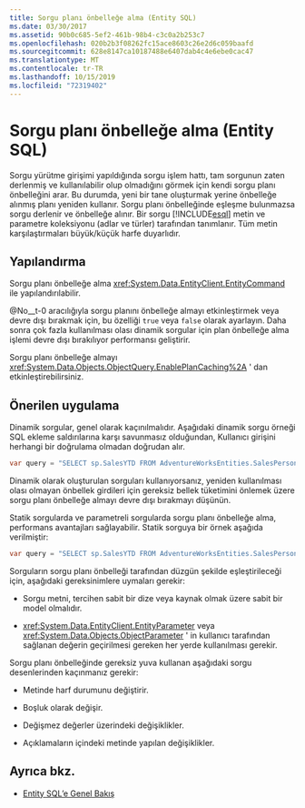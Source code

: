 ```yaml
---
title: Sorgu planı önbelleğe alma (Entity SQL)
ms.date: 03/30/2017
ms.assetid: 90b0c685-5ef2-461b-98b4-c3c0a2b253c7
ms.openlocfilehash: 020b2b3f08262fc15ace8603c26e2d6c059baafd
ms.sourcegitcommit: 628e8147ca10187488e6407dab4c4e6ebe0cac47
ms.translationtype: MT
ms.contentlocale: tr-TR
ms.lasthandoff: 10/15/2019
ms.locfileid: "72319402"
---
```

# <a name="query-plan-caching-entity-sql"></a>Sorgu planı önbelleğe alma (Entity SQL)
Sorgu yürütme girişimi yapıldığında sorgu işlem hattı, tam sorgunun zaten derlenmiş ve kullanılabilir olup olmadığını görmek için kendi sorgu planı önbelleğini arar. Bu durumda, yeni bir tane oluşturmak yerine önbelleğe alınmış planı yeniden kullanır. Sorgu planı önbelleğinde eşleşme bulunmazsa sorgu derlenir ve önbelleğe alınır. Bir sorgu [!INCLUDE[esql](../../../../../../includes/esql-md.md)] metin ve parametre koleksiyonu (adlar ve türler) tarafından tanımlanır. Tüm metin karşılaştırmaları büyük/küçük harfe duyarlıdır.  
  
## <a name="configuration"></a>Yapılandırma  
 Sorgu planı önbelleğe alma <xref:System.Data.EntityClient.EntityCommand> ile yapılandırılabilir.  
  
 @No__t-0 aracılığıyla sorgu planını önbelleğe almayı etkinleştirmek veya devre dışı bırakmak için, bu özelliği `true` veya `false` olarak ayarlayın. Daha sonra çok fazla kullanılması olası dinamik sorgular için plan önbelleğe alma işlemi devre dışı bırakılıyor performansı geliştirir.  
  
 Sorgu planı önbelleğe almayı <xref:System.Data.Objects.ObjectQuery.EnablePlanCaching%2A> ' dan etkinleştirebilirsiniz.  
  
## <a name="recommended-practice"></a>Önerilen uygulama  
 Dinamik sorgular, genel olarak kaçınılmalıdır. Aşağıdaki dinamik sorgu örneği SQL ekleme saldırılarına karşı savunmasız olduğundan, Kullanıcı girişini herhangi bir doğrulama olmadan doğrudan alır.  
  
 ```csharp
 var query = "SELECT sp.SalesYTD FROM AdventureWorksEntities.SalesPerson as sp WHERE sp.EmployeeID = " + employeeTextBox.Text;  
 ```
 
 Dinamik olarak oluşturulan sorguları kullanıyorsanız, yeniden kullanılması olası olmayan önbellek girdileri için gereksiz bellek tüketimini önlemek üzere sorgu planı önbelleğe almayı devre dışı bırakmayı düşünün.  
  
 Statik sorgularda ve parametreli sorgularda sorgu planı önbelleğe alma, performans avantajları sağlayabilir. Statik sorguya bir örnek aşağıda verilmiştir:  
  
```csharp
var query = "SELECT sp.SalesYTD FROM AdventureWorksEntities.SalesPerson as sp";  
```  
  
 Sorguların sorgu planı önbelleği tarafından düzgün şekilde eşleştirileceği için, aşağıdaki gereksinimlere uymaları gerekir:  
  
- Sorgu metni, tercihen sabit bir dize veya kaynak olmak üzere sabit bir model olmalıdır.  
  
- <xref:System.Data.EntityClient.EntityParameter> veya <xref:System.Data.Objects.ObjectParameter> ' in kullanıcı tarafından sağlanan değerin geçirilmesi gereken her yerde kullanılması gerekir.  
  
 Sorgu planı önbelleğinde gereksiz yuva kullanan aşağıdaki sorgu desenlerinden kaçınmanız gerekir:  
  
- Metinde harf durumunu değiştirir.  
  
- Boşluk olarak değişir.  
  
- Değişmez değerler üzerindeki değişiklikler.  
  
- Açıklamaların içindeki metinde yapılan değişiklikler.  
  
## <a name="see-also"></a>Ayrıca bkz.

- [Entity SQL’e Genel Bakış](entity-sql-overview.md)
